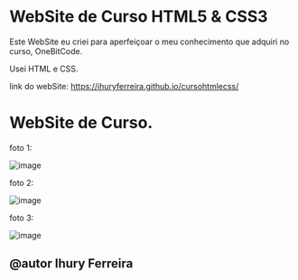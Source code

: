 # WebSite de Curso HTML5 & CSS3
Este WebSite eu criei para aperfeiçoar o meu conhecimento que adquiri no curso, OneBitCode.

Usei HTML e CSS.

link do webSite: https://ihuryferreira.github.io/cursohtmlecss/

# WebSite de Curso.

foto 1:

![image](https://user-images.githubusercontent.com/82301009/196796178-d1d717d6-eebb-4eb3-969d-bbd155f2f48c.png)

foto 2:

![image](https://user-images.githubusercontent.com/82301009/196796299-354f2b38-647c-48c1-a30a-6614ad7678fc.png)

foto 3:

![image](https://user-images.githubusercontent.com/82301009/196796413-7aeedd17-820e-4072-a5e2-1998158b3d79.png)

## @autor Ihury Ferreira
